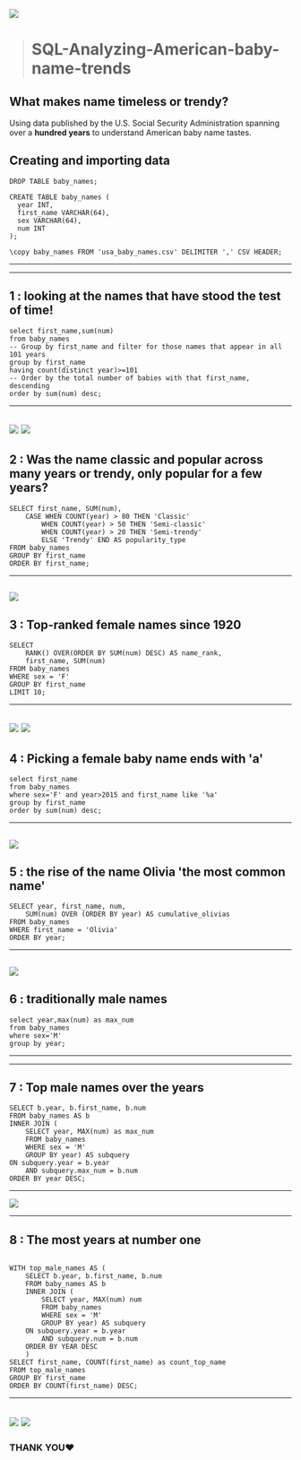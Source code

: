 ![](pics/main.jpg)
># SQL-Analyzing-American-baby-name-trends
## What makes name timeless or trendy?
Using data published by the U.S. Social Security Administration spanning over a **hundred years** to understand American baby name tastes.

## Creating and importing data 

```
DROP TABLE baby_names;

CREATE TABLE baby_names (
  year INT,
  first_name VARCHAR(64),
  sex VARCHAR(64),
  num INT
);

\copy baby_names FROM 'usa_baby_names.csv' DELIMITER ',' CSV HEADER;
```
-----------------

------------------------
## 1 : looking at the names that have stood the test of time!
```
select first_name,sum(num)
from baby_names
-- Group by first_name and filter for those names that appear in all 101 years
group by first_name
having count(distinct year)>=101
-- Order by the total number of babies with that first_name, descending
order by sum(num) desc;
```
------------------------
![](pics/1.1.png )
![](pics/1.png )
-----------------------------------
## 2 : Was the name classic and popular across many years or trendy, only popular for a few years? 
```
SELECT first_name, SUM(num),
    CASE WHEN COUNT(year) > 80 THEN 'Classic'
        WHEN COUNT(year) > 50 THEN 'Semi-classic'
        WHEN COUNT(year) > 20 THEN 'Semi-trendy'
        ELSE 'Trendy' END AS popularity_type
FROM baby_names
GROUP BY first_name
ORDER BY first_name;

```
------------------------
![](pics/2.2.png )
------------------------
## 3 : Top-ranked female names since 1920
```
SELECT
    RANK() OVER(ORDER BY SUM(num) DESC) AS name_rank,
    first_name, SUM(num)
FROM baby_names
WHERE sex = 'F'
GROUP BY first_name
LIMIT 10;
```
---------------
![](pics/3.3.png )
![](pics/3.png )
------------------------
## 4 : Picking a female baby name ends with 'a'
```
select first_name
from baby_names
where sex='F' and year>2015 and first_name like '%a'
group by first_name
order by sum(num) desc;
```
------------------------
![](pics/4.4.png )
---------------------------
## 5 : the rise of the name Olivia 'the most common name'
```
SELECT year, first_name, num,
    SUM(num) OVER (ORDER BY year) AS cumulative_olivias
FROM baby_names
WHERE first_name = 'Olivia'
ORDER BY year;
```
----------------------
![](pics/5.png )
--------------------------
## 6 : traditionally male names
```
select year,max(num) as max_num
from baby_names
where sex='M'
group by year;
```
------------------

---------------------------
## 7 : Top male names over the years
```
SELECT b.year, b.first_name, b.num
FROM baby_names AS b
INNER JOIN (
    SELECT year, MAX(num) as max_num
    FROM baby_names
    WHERE sex = 'M'
    GROUP BY year) AS subquery 
ON subquery.year = b.year 
    AND subquery.max_num = b.num
ORDER BY year DESC;
```
----------------------------
![](pics/5.5.png )

------------------------------------
## 8 : The most years at number one
```

WITH top_male_names AS (
    SELECT b.year, b.first_name, b.num
    FROM baby_names AS b
    INNER JOIN (
        SELECT year, MAX(num) num
        FROM baby_names
        WHERE sex = 'M'
        GROUP BY year) AS subquery 
    ON subquery.year = b.year 
        AND subquery.num = b.num
    ORDER BY YEAR DESC
    )
SELECT first_name, COUNT(first_name) as count_top_name
FROM top_male_names
GROUP BY first_name
ORDER BY COUNT(first_name) DESC;

```
-----------------------------
![](pics/6.6.png )
![](pics/8.png )
-------------------------------
### THANK YOU♥
